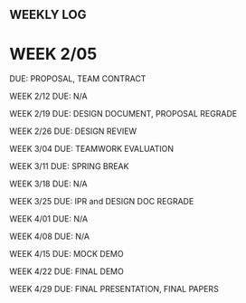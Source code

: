 ## WEEKLY LOG
# WEEK 2/05
DUE: PROPOSAL, TEAM CONTRACT

WEEK 2/12
DUE: N/A

WEEK 2/19
DUE: DESIGN DOCUMENT, PROPOSAL REGRADE

WEEK 2/26
DUE: DESIGN REVIEW

WEEK 3/04
DUE: TEAMWORK EVALUATION

WEEK 3/11
DUE: SPRING BREAK

WEEK 3/18
DUE: N/A

WEEK 3/25
DUE: IPR and DESIGN DOC REGRADE

WEEK 4/01
DUE: N/A

WEEK 4/08
DUE: N/A

WEEK 4/15
DUE: MOCK DEMO

WEEK 4/22
DUE: FINAL DEMO

WEEK 4/29
DUE: FINAL PRESENTATION, FINAL PAPERS
